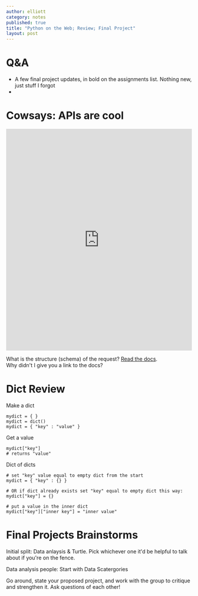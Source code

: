 ```yaml
---
author: elliott
category: notes
published: true
title: "Python on the Web; Review; Final Project"
layout: post
---
```


# Q&A

- A few final project updates, in bold on the assignments list.  Nothing new, just stuff I forgot
- 

# Cowsays: APIs are cool

<iframe src="https://trinket.io/embed/python3/0577ff78e3" width="100%" height="600" frameborder="0" marginwidth="0" marginheight="0" allowfullscreen></iframe>

What is the structure (schema) of the request?  [Read the docs](https://developers.google.com/maps/documentation/geocoding/intro#GeocodingResponses).  
Why didn't I give you a link to the docs?  

# Dict Review

Make a dict

```
mydict = { }
mydict = dict()
mydict = { "key" : "value" }
```

Get a value

```
mydict["key"]
# returns "value"
```

Dict of dicts

```
# set "key" value equal to empty dict from the start
mydict = { "key" : {} }

# OR if dict already exists set "key" equal to empty dict this way:
mydict["key"] = {}

# put a value in the inner dict
mydict["key"]["inner key"] = "inner value"
```

# Final Projects Brainstorms

Initial split: Data anlaysis & Turtle.  Pick whichever one it'd be helpful to talk about if you're on the fence.

Data analysis people: Start with Data Scatergories

Go around, state your proposed project, and work with the group to critique and strengthen it.  Ask questions of each other!